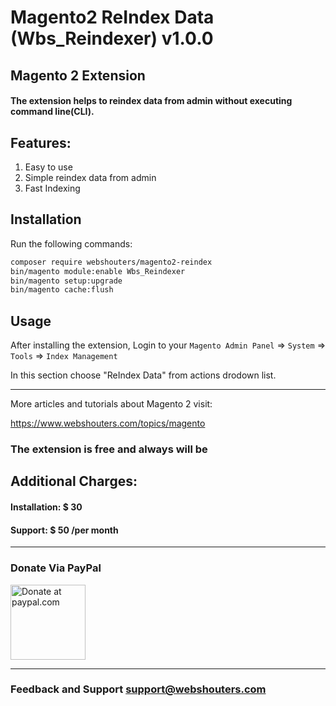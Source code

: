 # Magento2 ReIndex Data (Wbs_Reindexer) v1.0.0
## Magento 2 Extension

#### The extension helps to reindex data from admin without executing command line(CLI).

## Features:
1. Easy to use
2. Simple reindex data from admin
3. Fast Indexing

## Installation

Run the following commands:

```bash
composer require webshouters/magento2-reindex
bin/magento module:enable Wbs_Reindexer
bin/magento setup:upgrade
bin/magento cache:flush 
```

## Usage

After installing the extension, Login to your `Magento Admin Panel` => `System` => `Tools` => `Index Management`

In this section choose "ReIndex Data" from actions drodown list.

___________________________________________________________________________________________________

More articles and tutorials about Magento 2 visit:

https://www.webshouters.com/topics/magento

### The extension is free and always will be

## Additional Charges:
#### Installation: $ 30
#### Support: $ 50 /per month

___________________________________________________________________________________________________

### Donate Via PayPal

<a href='https://www.paypal.com/' target='_blank'><img height='120' style='border:0px;height:120px;' src='https://image.ibb.co/kT7JFx/btn_donation_paypal_2x_167.png' border='0' alt='Donate at paypal.com' /></a>

___________________________________________________________________________________________________
### Feedback and Support <a href="mailto:support@webshouters.com">support@webshouters.com</a>
